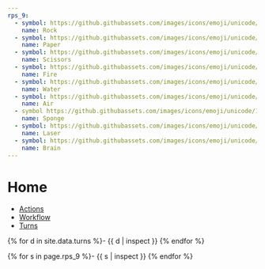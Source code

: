 ```yaml
---
rps_9:
  - symbol: https://github.githubassets.com/images/icons/emoji/unicode/1faa8.png?v8
    name: Rock
  - symbol: https://github.githubassets.com/images/icons/emoji/unicode/1f9fb.png?v8
    name: Paper
  - symbol: https://github.githubassets.com/images/icons/emoji/unicode/2702.png?v8
    name: Scissors
  - symbol: https://github.githubassets.com/images/icons/emoji/unicode/1f525.png?v8
    name: Fire
  - symbol: https://github.githubassets.com/images/icons/emoji/unicode/1f4a6.png?v8
    name: Water
  - symbol: https://github.githubassets.com/images/icons/emoji/unicode/1f32c.png?v8
    name: Air
  - symbol https://github.githubassets.com/images/icons/emoji/unicode/1f9fd.png?v8
    name: Sponge
  - symbol: https://github.githubassets.com/images/icons/emoji/unicode/1f52b.png?v8
    name: Laser
  - symbol: https://github.githubassets.com/images/icons/emoji/unicode/1f9e0.png?v8
    name: Brain
---
```

# Home
- [Actions](https://github.com/petrosh/rps-9/actions)
- [Workflow](https://github.com/petrosh/rps-9/blob/main/.github/workflows/rps-9.yml)
- [Turns](https://github.com/petrosh/rps-9/tree/main/_data/turns.csv)

{% for d in site.data.turns %}- {{ d | inspect }}
{% endfor %}

{% for s in page.rps_9 %}- {{ s | inspect }}
{% endfor %}
